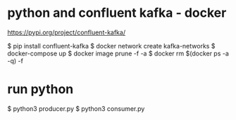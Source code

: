 # python and confluent kafka - docker
https://pypi.org/project/confluent-kafka/

$ pip install confluent-kafka
$ docker network create kafka-networks
$ docker-compose up
$ docker image prune -f -a
$ docker rm $(docker ps -a -q) -f

# run python
$ python3 producer.py
$ python3 consumer.py
